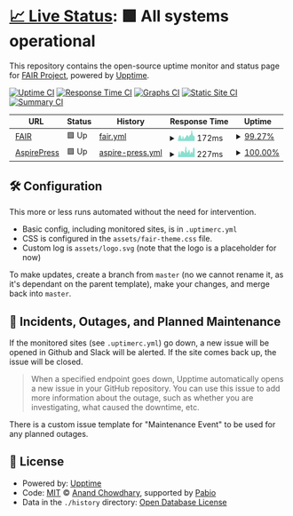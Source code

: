 # [📈 Live Status](https://fairpm.github.io/status): <!--live status--> **🟩 All systems operational**

This repository contains the open-source uptime monitor and status page for [FAIR Project](https://fair.pm/), powered by [Upptime](https://github.com/upptime/upptime).

[![Uptime CI](https://github.com/fairpm/status/workflows/Uptime%20CI/badge.svg)](https://github.com/fairpm/status/actions?query=workflow%3A%22Uptime+CI%22)
[![Response Time CI](https://github.com/fairpm/status/workflows/Response%20Time%20CI/badge.svg)](https://github.com/fairpm/status/actions?query=workflow%3A%22Response+Time+CI%22)
[![Graphs CI](https://github.com/fairpm/status/workflows/Graphs%20CI/badge.svg)](https://github.com/fairpm/status/actions?query=workflow%3A%22Graphs+CI%22)
[![Static Site CI](https://github.com/fairpm/status/workflows/Static%20Site%20CI/badge.svg)](https://github.com/fairpm/status/actions?query=workflow%3A%22Static+Site+CI%22)
[![Summary CI](https://github.com/fairpm/status/workflows/Summary%20CI/badge.svg)](https://github.com/fairpm/status/actions?query=workflow%3A%22Summary+CI%22)

<!--start: status pages-->
<!-- This summary is generated by Upptime (https://github.com/upptime/upptime) -->
<!-- Do not edit this manually, your changes will be overwritten -->
<!-- prettier-ignore -->
| URL | Status | History | Response Time | Uptime |
| --- | ------ | ------- | ------------- | ------ |
| <img alt="" src="https://icons.duckduckgo.com/ip3/fair.pm.ico" height="13"> [FAIR](https://fair.pm) | 🟩 Up | [fair.yml](https://github.com/fairpm/status/commits/HEAD/history/fair.yml) | <details><summary><img alt="Response time graph" src="./graphs/fair/response-time-week.png" height="20"> 172ms</summary><br><a href="https://fairpm.github.io/status/history/fair"><img alt="Response time 172" src="https://img.shields.io/endpoint?url=https%3A%2F%2Fraw.githubusercontent.com%2Ffairpm%2Fstatus%2FHEAD%2Fapi%2Ffair%2Fresponse-time.json"></a><br><a href="https://fairpm.github.io/status/history/fair"><img alt="24-hour response time 231" src="https://img.shields.io/endpoint?url=https%3A%2F%2Fraw.githubusercontent.com%2Ffairpm%2Fstatus%2FHEAD%2Fapi%2Ffair%2Fresponse-time-day.json"></a><br><a href="https://fairpm.github.io/status/history/fair"><img alt="7-day response time 172" src="https://img.shields.io/endpoint?url=https%3A%2F%2Fraw.githubusercontent.com%2Ffairpm%2Fstatus%2FHEAD%2Fapi%2Ffair%2Fresponse-time-week.json"></a><br><a href="https://fairpm.github.io/status/history/fair"><img alt="30-day response time 172" src="https://img.shields.io/endpoint?url=https%3A%2F%2Fraw.githubusercontent.com%2Ffairpm%2Fstatus%2FHEAD%2Fapi%2Ffair%2Fresponse-time-month.json"></a><br><a href="https://fairpm.github.io/status/history/fair"><img alt="1-year response time 172" src="https://img.shields.io/endpoint?url=https%3A%2F%2Fraw.githubusercontent.com%2Ffairpm%2Fstatus%2FHEAD%2Fapi%2Ffair%2Fresponse-time-year.json"></a></details> | <details><summary><a href="https://fairpm.github.io/status/history/fair">99.27%</a></summary><a href="https://fairpm.github.io/status/history/fair"><img alt="All-time uptime 99.27%" src="https://img.shields.io/endpoint?url=https%3A%2F%2Fraw.githubusercontent.com%2Ffairpm%2Fstatus%2FHEAD%2Fapi%2Ffair%2Fuptime.json"></a><br><a href="https://fairpm.github.io/status/history/fair"><img alt="24-hour uptime 97.21%" src="https://img.shields.io/endpoint?url=https%3A%2F%2Fraw.githubusercontent.com%2Ffairpm%2Fstatus%2FHEAD%2Fapi%2Ffair%2Fuptime-day.json"></a><br><a href="https://fairpm.github.io/status/history/fair"><img alt="7-day uptime 99.27%" src="https://img.shields.io/endpoint?url=https%3A%2F%2Fraw.githubusercontent.com%2Ffairpm%2Fstatus%2FHEAD%2Fapi%2Ffair%2Fuptime-week.json"></a><br><a href="https://fairpm.github.io/status/history/fair"><img alt="30-day uptime 99.27%" src="https://img.shields.io/endpoint?url=https%3A%2F%2Fraw.githubusercontent.com%2Ffairpm%2Fstatus%2FHEAD%2Fapi%2Ffair%2Fuptime-month.json"></a><br><a href="https://fairpm.github.io/status/history/fair"><img alt="1-year uptime 99.27%" src="https://img.shields.io/endpoint?url=https%3A%2F%2Fraw.githubusercontent.com%2Ffairpm%2Fstatus%2FHEAD%2Fapi%2Ffair%2Fuptime-year.json"></a></details>
| <img alt="" src="https://icons.duckduckgo.com/ip3/aspirepress.org.ico" height="13"> [AspirePress](https://aspirepress.org/) | 🟩 Up | [aspire-press.yml](https://github.com/fairpm/status/commits/HEAD/history/aspire-press.yml) | <details><summary><img alt="Response time graph" src="./graphs/aspire-press/response-time-week.png" height="20"> 227ms</summary><br><a href="https://fairpm.github.io/status/history/aspire-press"><img alt="Response time 227" src="https://img.shields.io/endpoint?url=https%3A%2F%2Fraw.githubusercontent.com%2Ffairpm%2Fstatus%2FHEAD%2Fapi%2Faspire-press%2Fresponse-time.json"></a><br><a href="https://fairpm.github.io/status/history/aspire-press"><img alt="24-hour response time 282" src="https://img.shields.io/endpoint?url=https%3A%2F%2Fraw.githubusercontent.com%2Ffairpm%2Fstatus%2FHEAD%2Fapi%2Faspire-press%2Fresponse-time-day.json"></a><br><a href="https://fairpm.github.io/status/history/aspire-press"><img alt="7-day response time 227" src="https://img.shields.io/endpoint?url=https%3A%2F%2Fraw.githubusercontent.com%2Ffairpm%2Fstatus%2FHEAD%2Fapi%2Faspire-press%2Fresponse-time-week.json"></a><br><a href="https://fairpm.github.io/status/history/aspire-press"><img alt="30-day response time 227" src="https://img.shields.io/endpoint?url=https%3A%2F%2Fraw.githubusercontent.com%2Ffairpm%2Fstatus%2FHEAD%2Fapi%2Faspire-press%2Fresponse-time-month.json"></a><br><a href="https://fairpm.github.io/status/history/aspire-press"><img alt="1-year response time 227" src="https://img.shields.io/endpoint?url=https%3A%2F%2Fraw.githubusercontent.com%2Ffairpm%2Fstatus%2FHEAD%2Fapi%2Faspire-press%2Fresponse-time-year.json"></a></details> | <details><summary><a href="https://fairpm.github.io/status/history/aspire-press">100.00%</a></summary><a href="https://fairpm.github.io/status/history/aspire-press"><img alt="All-time uptime 100.00%" src="https://img.shields.io/endpoint?url=https%3A%2F%2Fraw.githubusercontent.com%2Ffairpm%2Fstatus%2FHEAD%2Fapi%2Faspire-press%2Fuptime.json"></a><br><a href="https://fairpm.github.io/status/history/aspire-press"><img alt="24-hour uptime 100.00%" src="https://img.shields.io/endpoint?url=https%3A%2F%2Fraw.githubusercontent.com%2Ffairpm%2Fstatus%2FHEAD%2Fapi%2Faspire-press%2Fuptime-day.json"></a><br><a href="https://fairpm.github.io/status/history/aspire-press"><img alt="7-day uptime 100.00%" src="https://img.shields.io/endpoint?url=https%3A%2F%2Fraw.githubusercontent.com%2Ffairpm%2Fstatus%2FHEAD%2Fapi%2Faspire-press%2Fuptime-week.json"></a><br><a href="https://fairpm.github.io/status/history/aspire-press"><img alt="30-day uptime 100.00%" src="https://img.shields.io/endpoint?url=https%3A%2F%2Fraw.githubusercontent.com%2Ffairpm%2Fstatus%2FHEAD%2Fapi%2Faspire-press%2Fuptime-month.json"></a><br><a href="https://fairpm.github.io/status/history/aspire-press"><img alt="1-year uptime 100.00%" src="https://img.shields.io/endpoint?url=https%3A%2F%2Fraw.githubusercontent.com%2Ffairpm%2Fstatus%2FHEAD%2Fapi%2Faspire-press%2Fuptime-year.json"></a></details>

<!--end: status pages-->

## 🛠️ Configuration

This more or less runs automated without the need for intervention.

- Basic config, including monitored sites, is in `.uptimerc.yml`
- CSS is configured in the `assets/fair-theme.css` file.
- Custom log is `assets/logo.svg` (note that the logo is a placeholder for now)

To make updates, create a branch from `master` (no we cannot rename it, as it's dependant on the parent template), make your changes, and merge back into `master`.

## 🚨 Incidents, Outages, and Planned Maintenance

If the monitored sites (see `.uptimerc.yml`) go down, a new issue will be opened in Github and Slack will be alerted. If the site comes back up, the issue will be closed.

> When a specified endpoint goes down, Upptime automatically opens a new issue in your GitHub repository. You can use this issue to add more information about the outage, such as whether you are investigating, what caused the downtime, etc.

There is a custom issue template for "Maintenance Event" to be used for any planned outages.

## 📄 License

- Powered by: [Upptime](https://github.com/upptime/upptime)
- Code: [MIT](./LICENSE) © [Anand Chowdhary](https://anandchowdhary.com), supported by [Pabio](https://pabio.com)
- Data in the `./history` directory: [Open Database License](https://opendatacommons.org/licenses/odbl/1-0/)
